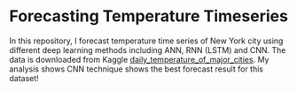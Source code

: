 # Forecasting Temperature Timeseries
In this repository, I forecast temperature time series of New York city using different deep learning methods including ANN, RNN (LSTM) and CNN. The data is downloaded from Kaggle [daily_temperature_of_major_cities](https://www.kaggle.com/datasets/sudalairajkumar/daily-temperature-of-major-cities). My analysis shows CNN technique shows the best forecast result for this dataset!
